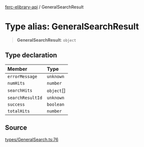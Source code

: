 [ferc-elibrary-api](../globals.md) / GeneralSearchResult

# Type alias: GeneralSearchResult

> **GeneralSearchResult**: `object`

## Type declaration

| Member | Type |
| :------ | :------ |
| `errorMessage` | `unknown` |
| `numHits` | `number` |
| `searchHits` | `object`[] |
| `searchResultId` | `unknown` |
| `success` | `boolean` |
| `totalHits` | `number` |

## Source

[types/GeneralSearch.ts:76](https://github.com/4very/ferc-elibrary-api/blob/5fca0cdab67bbed141a6d8d56056f02bebe7f172/src/types/GeneralSearch.ts#L76)
